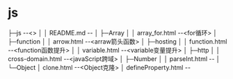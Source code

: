 # js
├─js --<>
│  │  README.md --<readme>
│  ├─Array
│  │      array_for.html --<for循环>
│  ├─function
│  │      arrow.html --<arraw箭头函数>
│  ├─hosting
│  │      function.html --<function函数提升>
│  │      variable.html --<variable变量提升>
│  ├─http
│  │      cross-domain.html --<javaScript跨域>
│  ├─Number
│  │      parseInt.html --<parseInt>
│  └─Object
│          clone.html --<Object克隆>
│          defineProperty.html --<defineProperty>